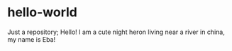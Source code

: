 # hello-world
Just a repository;
Hello! I am a cute night heron living near a river in china, my name is Eba!
